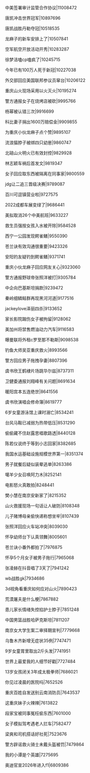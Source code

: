 中美签署审计监管合作协议|11008472

唐凯冲击世界冠军|10897696

唐凯战胜丹勒夺冠|10518535

龙麻子的新车安排上了|10507841

空军航空开放活动开秀|10283287

徐梦洁嗑cp嗑疯了|10245715

今年已有100万人死于新冠|10227038

外交部回应美国联邦参议员窜台|10206122

重庆山火现场采用以火灭火|10195274

警方通报女子在烧烤店被砍|9995766

杨幂被认错三次|9916699

科比妻子捐出1600万赔偿金|9909855

为重庆小伙龙麻子点个赞|9895107

流浪猫脖子被绑四只幼崽|9860747

北碚山火明火已有效封控|9829928

林志颖车祸后首发文|9819347

女子回应取东西被隔离在同事家|9800559

jdg让二追三晋级决赛|9789087

百川可逗镇营业啦|9727575

2022成都车展变绿了|9686441

美拟取消26个中美航班|9633227

救生员强按女孩入水被开除|9584528

西宁一公园发现鳄雀鳝|9550390

苍兰诀有效沟通很重要|9423326

安阳钓友疑钓到鳄雀鳝|9371741

重庆小伙龙麻子回应网友关心|9323060

警方通报野球帝张照洋被打|9305784

中企向巴基斯坦捐款|9239472

秦岭细鳞鲑群再现黑河河道|9177516

jackeylove泽丽四杀|9133652

家长影院踹伤女子被拘留|9128062

美加州将禁售燃油动力汽车|9116583

曝曼联将外租c罗至那不勒斯|9098538

钓鱼大师吴亚重庆救火|8993566

警方回应男子拖拽孕妻|8807396

虞书欣王鹤棣片场跳华尔兹|8737311

卫健委通报刘翔峰有关问题|8691634

暖阳宫本五连绝世|8641556

虞书欣演唱会修命簿|8619777

6岁女童游泳馆上课时溺亡|8534241

台风马鞍已减弱为热带低压|8531290

偷偷藏不住赵露思唱歌路透|8440128

陈若仪说终于等到小志回家|8382685

我国水运基础设施规模世界第一|8351374

男子就餐后疑似装晕逃单|8263386

噶羊少女召唤阿力木|8252141

电影怒火真敢拍|8248441

樊小慧在南京安新家了|8215352

山火救援现场一句话让人破防|8108348

儿子赌博母亲偷快递称想坐牢|8107439

张照洋回应火车站冲突|8039030

怀孕幼师台下认真领舞|8005601

苍兰诀小番外都拍了|7976875

怀孕5个月女子被男子拖行|7965068

张凌赫在抖音唱了3天了|7941242

wb战胜gk|7934686

3d视角看重庆如何应对山火|7890423

荒漠屠夫是什么梗|7867882

患儿家长情绪失控掐护士脖子|7851248

中国男篮战胜哈萨克斯坦|7811207

南京女大学生案二审择期宣判|7779668

乌鲁木齐新增无症状35例|7747471

9岁女童胃里取出2斤头发|7741951

世界上最爱我的人细节好戳|7727484

13岁女孩闭关3年成太极拳师|7686021

你见过凌晨的医院吗|7652526

重庆百姓自发送别云南消防员|7643537

这重庆妹子火辣辣|7613822

段家宝被同事冤枉偷东西|7601000

女子模拟驾考遇老人拦车|7582477

梁爽和司机搭话好社死|7523676

警方辟谣救火骑士未戴头盔被罚|7479864

我的小谭是个英雄|7275695

奥迪官宣2026年进入f1|6809386

